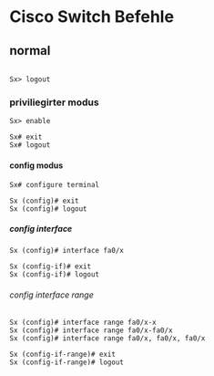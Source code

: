 # Cisco Switch Befehle

## normal

``` Exiting

Sx> logout
```

### priviliegirter modus


``` Entering
Sx> enable
```
``` Exiting
Sx# exit
Sx# logout
```
#### config modus
``` Entering
Sx# configure terminal
```
``` Exiting
Sx (config)# exit
Sx (config)# logout
```

##### config interface

``` Entering
Sx (config)# interface fa0/x
```
``` Exiting
Sx (config-if)# exit
Sx (config-if)# logout
```
###### config interface range

``` Entering
Sx (config)# interface range fa0/x-x
Sx (config)# interface range fa0/x-fa0/x
Sx (config)# interface range fa0/x, fa0/x, fa0/x
```

``` Exiting
Sx (config-if-range)# exit
Sx (config-if-range)# logout
```